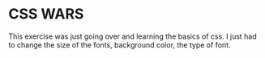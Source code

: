 CSS WARS
================


This exercise was just going over and learning the basics of css. I just had to change the size of the fonts, background color, the type of font.